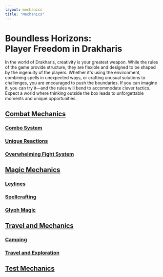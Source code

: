 ```yaml
---
layout: mechanics
title: "Mechanics"
---
```


# Boundless Horizons: <br> Player Freedom in Drakharis

<div class="description">
<p>
In the world of Drakharis, creativity is your greatest weapon. While the rules of the game provide structure, they are flexible and designed to be shaped by the ingenuity of the players. Whether it's using the environment, combining spells in unexpected ways, or crafting unusual solutions to challenges, you are encouraged to push the boundaries. If you can imagine it, you can try it—and the rules will bend to accommodate clever tactics. Expect a world where thinking outside the box leads to unforgettable moments and unique opportunities.
</p>
</div>

## [Combat Mechanics](/mechanics/combatmechanics)
### [Combo System](/mechanics/combatmechanics#combo-system)
### [Unique Reactions](/mechanics/combatmechanics#unique-reactions)
### [Overwhelming Fight System](/mechanics/combatmechanics#overwhelming-fight-system)
## [Magic Mechanics](/mechanics/magicmechanics)
### [Leylines](/mechanics/magicmechanics#leyline-attunement)
### [Spellcrafting](/mechanics/magicmechanics#spellcrafting)
### [Glyph Magic](/mechanics/magicmechanics#glyph-based-magic)
## [Travel and Mechanics](/mechanics/travel-exploration)
### [Camping](/mechanics/travel-exploration#camping-mechanics)
### [Travel and Exploration](/mechanics/travel-exploration#travel-and-exploration-mechanics)
## [Test Mechanics](/mechanics/testmechanic)
